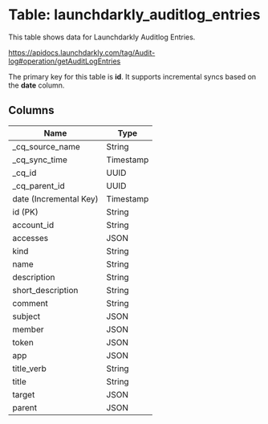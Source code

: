 # Table: launchdarkly_auditlog_entries

This table shows data for Launchdarkly Auditlog Entries.

https://apidocs.launchdarkly.com/tag/Audit-log#operation/getAuditLogEntries

The primary key for this table is **id**.
It supports incremental syncs based on the **date** column.

## Columns

| Name          | Type          |
| ------------- | ------------- |
|_cq_source_name|String|
|_cq_sync_time|Timestamp|
|_cq_id|UUID|
|_cq_parent_id|UUID|
|date (Incremental Key)|Timestamp|
|id (PK)|String|
|account_id|String|
|accesses|JSON|
|kind|String|
|name|String|
|description|String|
|short_description|String|
|comment|String|
|subject|JSON|
|member|JSON|
|token|JSON|
|app|JSON|
|title_verb|String|
|title|String|
|target|JSON|
|parent|JSON|